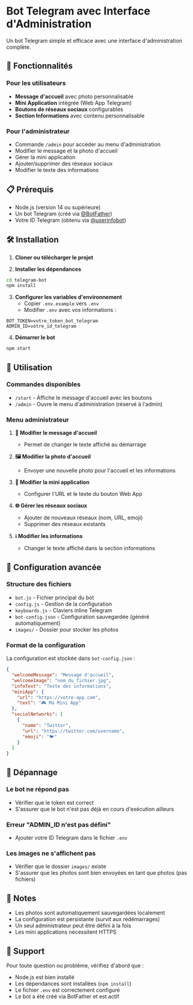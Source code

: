 # Bot Telegram avec Interface d'Administration

Un bot Telegram simple et efficace avec une interface d'administration complète.

## 🚀 Fonctionnalités

### Pour les utilisateurs
- **Message d'accueil** avec photo personnalisable
- **Mini Application** intégrée (Web App Telegram)
- **Boutons de réseaux sociaux** configurables
- **Section Informations** avec contenu personnalisable

### Pour l'administrateur
- Commande `/admin` pour accéder au menu d'administration
- Modifier le message et la photo d'accueil
- Gérer la mini application
- Ajouter/supprimer des réseaux sociaux
- Modifier le texte des informations

## 📋 Prérequis

- Node.js (version 14 ou supérieure)
- Un bot Telegram (créé via [@BotFather](https://t.me/botfather))
- Votre ID Telegram (obtenu via [@userinfobot](https://t.me/userinfobot))

## 🛠️ Installation

1. **Cloner ou télécharger le projet**

2. **Installer les dépendances**
```bash
cd telegram-bot
npm install
```

3. **Configurer les variables d'environnement**
   - Copier `.env.example` vers `.env`
   - Modifier `.env` avec vos informations :
```env
BOT_TOKEN=votre_token_bot_telegram
ADMIN_ID=votre_id_telegram
```

4. **Démarrer le bot**
```bash
npm start
```

## 📱 Utilisation

### Commandes disponibles

- `/start` - Affiche le message d'accueil avec les boutons
- `/admin` - Ouvre le menu d'administration (réservé à l'admin)

### Menu administrateur

1. **📝 Modifier le message d'accueil**
   - Permet de changer le texte affiché au démarrage

2. **🖼️ Modifier la photo d'accueil**
   - Envoyer une nouvelle photo pour l'accueil et les informations

3. **📱 Modifier la mini application**
   - Configurer l'URL et le texte du bouton Web App

4. **🌐 Gérer les réseaux sociaux**
   - Ajouter de nouveaux réseaux (nom, URL, emoji)
   - Supprimer des réseaux existants

5. **ℹ️ Modifier les informations**
   - Changer le texte affiché dans la section informations

## 🔧 Configuration avancée

### Structure des fichiers

- `bot.js` - Fichier principal du bot
- `config.js` - Gestion de la configuration
- `keyboards.js` - Claviers inline Telegram
- `bot-config.json` - Configuration sauvegardée (généré automatiquement)
- `images/` - Dossier pour stocker les photos

### Format de la configuration

La configuration est stockée dans `bot-config.json` :

```json
{
  "welcomeMessage": "Message d'accueil",
  "welcomeImage": "nom_du_fichier.jpg",
  "infoText": "Texte des informations",
  "miniApp": {
    "url": "https://votre-app.com",
    "text": "🎮 Ma Mini App"
  },
  "socialNetworks": [
    {
      "name": "Twitter",
      "url": "https://twitter.com/username",
      "emoji": "🐦"
    }
  ]
}
```

## 🚨 Dépannage

### Le bot ne répond pas
- Vérifier que le token est correct
- S'assurer que le bot n'est pas déjà en cours d'exécution ailleurs

### Erreur "ADMIN_ID n'est pas défini"
- Ajouter votre ID Telegram dans le fichier `.env`

### Les images ne s'affichent pas
- Vérifier que le dossier `images/` existe
- S'assurer que les photos sont bien envoyées en tant que photos (pas fichiers)

## 📝 Notes

- Les photos sont automatiquement sauvegardées localement
- La configuration est persistante (survit aux redémarrages)
- Un seul administrateur peut être défini à la fois
- Les mini applications nécessitent HTTPS

## 🤝 Support

Pour toute question ou problème, vérifiez d'abord que :
- Node.js est bien installé
- Les dépendances sont installées (`npm install`)
- Le fichier `.env` est correctement configuré
- Le bot a été créé via BotFather et est actif